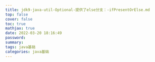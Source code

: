 ```yaml
---
title: jdk9-java-util-Optional-提供了else分支：-ifPresentOrElse.md
top: false
cover: false
toc: true
mathjax: true
date: 2022-03-20 18:16:49
password:
summary:
tags: java基础
categories: java基础
---
```


